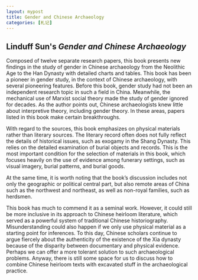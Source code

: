 ```yaml
---
layout: mypost
title: Gender and Chinese Archaeology
categories: [札记]
---
```


## Linduff Sun's *Gender and Chinese Archaeology*

Composed of twelve separate research papers, this book presents new findings in the study of gender in Chinese archaeology from the Neolithic Age to the Han Dynasty with detailed charts and tables. This book has been a pioneer in gender study, in the context of Chinese archaeology, with several pioneering features. Before this book, gender study had not been an independent research topic in such a field in China. Meanwhile, the mechanical use of Marxist social theory made the study of gender ignored for decades. As the author points out, Chinese archaeologists knew little about interpretive theory, including gender theory. In these areas, papers listed in this book make certain breakthroughs.

With regard to the sources, this book emphasizes on physical materials rather than literary sources. The literary record often does not fully reflect the details of historical issues, such as exogamy in the Shang Dynasty. This relies on the detailed examination of burial objects and records. This is the most important condition for the selection of materials in this book, which focuses heavily on the use of evidence among funerary settings, such as visual imagery, burial patterns, and burial goods.  

At the same time, it is worth noting that the book’s discussion includes not only the geographic or political central part, but also remote areas of China such as the northwest and northeast, as well as non-royal families, such as herdsmen.

This book has much to commend it as a seminal work. However, it could still be more inclusive in its approach to Chinese heirloom literature, which served as a powerful system of traditional Chinese historiography. Misunderstanding could also happen if we only use physical material as a starting point for inferences. To this day, Chinese scholars continue to argue fiercely about the authenticity of the existence of the Xia dynasty because of the disparity between documentary and physical evidence.  Perhaps we can offer a more tolerant solution to such archaeological problems. Anyway, there is still some space for us to discuss how to combine Chinese heirloom texts with excavated stuff in the archaeological practice. 
